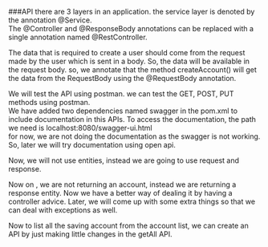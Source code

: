 ###API
there are 3 layers in an application. 
the service layer is denoted by the annotation @Service. 
<br>
The @Controller and @ResponseBody annotations can be replaced
with a single annotation named @RestController. 

The data that is required to create a user should come from 
the request made by the user which is sent in a body. 
So, the data will be available in the request body. 
so, we annotate that the method createAccount() will get 
the data from the RequestBody using the @RequestBody 
annotation.

We will test the API using postman. we can test the GET, POST,
PUT methods using postman.
<br>
We have added two dependencies named swagger in the pom.xml 
to include documentation in this APIs. To access the 
documentation, the path we need is 
localhost:8080/swagger-ui.html
<br>for now, we are not doing the documentation as the 
swagger is not working. So, later we will try documentation using 
open api. 

Now, we will not use entities, instead we are going to use
request and response. 

Now on , we are not returning an account, instead we are 
returning a response entity.
Now we have a better way of dealing it by having a controller advice. 
Later, we will come up with some extra things so that we 
can deal with exceptions as well. 

Now to list all the saving account from the account list, 
we can create an API by just making little changes in the 
getAll API.
